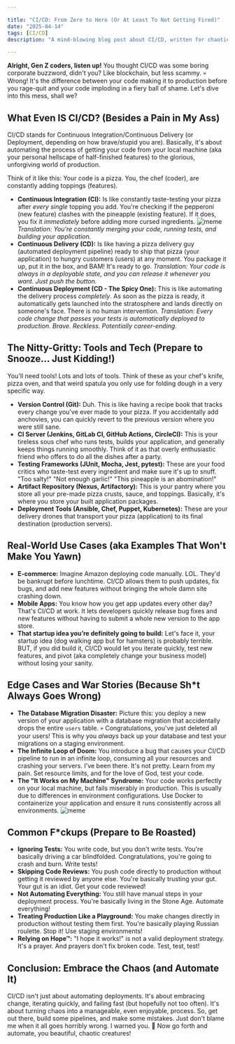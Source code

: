 ```yaml
---

title: "CI/CD: From Zero to Hero (Or At Least To Not Getting Fired)"
date: "2025-04-14"
tags: [CI/CD]
description: "A mind-blowing blog post about CI/CD, written for chaotic Gen Z engineers who’d rather be watching TikTok."

---
```


**Alright, Gen Z coders, listen up!** You thought CI/CD was some boring corporate buzzword, didn't you? Like blockchain, but less scammy. 💀 Wrong! It's the difference between your code making it to production before you rage-quit and your code imploding in a fiery ball of shame. Let's dive into this mess, shall we?

## What Even IS CI/CD? (Besides a Pain in My Ass)

CI/CD stands for Continuous Integration/Continuous Delivery (or Deployment, depending on how brave/stupid you are). Basically, it's about automating the process of getting your code from your local machine (aka your personal hellscape of half-finished features) to the glorious, unforgiving world of production.

Think of it like this: Your code is a pizza. You, the chef (coder), are constantly adding toppings (features).

*   **Continuous Integration (CI):** Is like constantly taste-testing your pizza after *every single* topping you add. You're checking if the pepperoni (new feature) clashes with the pineapple (existing feature). If it does, you fix it *immediately* before adding more cursed ingredients.
    ![meme](https://i.imgflip.com/72n83d.jpg)
    *Translation: You're constantly merging your code, running tests, and building your application.*
*   **Continuous Delivery (CD):** Is like having a pizza delivery guy (automated deployment pipeline) ready to ship that pizza (your application) to hungry customers (users) at any moment. You package it up, put it in the box, and BAM! It's ready to go.
    *Translation: Your code is always in a deployable state, and you can release it whenever you want. Just push the button.*
*   **Continuous Deployment (CD - The Spicy One):** This is like automating the delivery process *completely*. As soon as the pizza is ready, it automatically gets launched into the stratosphere and lands directly on someone's face. There is no human intervention.
    *Translation: Every code change that passes your tests is automatically deployed to production. Brave. Reckless. Potentially career-ending.*

## The Nitty-Gritty: Tools and Tech (Prepare to Snooze... Just Kidding!)

You'll need tools! Lots and lots of tools. Think of these as your chef's knife, pizza oven, and that weird spatula you only use for folding dough in a very specific way.

*   **Version Control (Git):** Duh. This is like having a recipe book that tracks every change you've ever made to your pizza. If you accidentally add anchovies, you can quickly revert to the previous version where you were still sane.
*   **CI Server (Jenkins, GitLab CI, GitHub Actions, CircleCI):** This is your tireless sous chef who runs tests, builds your application, and generally keeps things running smoothly. Think of it as that overly enthusiastic friend who offers to do all the dishes after a party.
*   **Testing Frameworks (JUnit, Mocha, Jest, pytest):** These are your food critics who taste-test every ingredient and make sure it's up to snuff. "Too salty!" "Not enough garlic!" "This pineapple is an abomination!"
*   **Artifact Repository (Nexus, Artifactory):** This is your pantry where you store all your pre-made pizza crusts, sauce, and toppings. Basically, it's where you store your built application packages.
*   **Deployment Tools (Ansible, Chef, Puppet, Kubernetes):** These are your delivery drones that transport your pizza (application) to its final destination (production servers).

## Real-World Use Cases (aka Examples That Won't Make You Yawn)

*   **E-commerce:** Imagine Amazon deploying code manually. LOL. They'd be bankrupt before lunchtime. CI/CD allows them to push updates, fix bugs, and add new features without bringing the whole damn site crashing down.
*   **Mobile Apps:** You know how you get app updates every other day? That's CI/CD at work. It lets developers quickly release bug fixes and new features without having to submit a whole new version to the app store.
*   **That startup idea you’re definitely going to build:** Let's face it, your startup idea (dog walking app but for hamsters) is probably terrible. BUT, if you did build it, CI/CD would let you iterate quickly, test new features, and pivot (aka completely change your business model) without losing your sanity.

## Edge Cases and War Stories (Because Sh*t Always Goes Wrong)

*   **The Database Migration Disaster:** Picture this: you deploy a new version of your application with a database migration that accidentally drops the entire `users` table. 💀 Congratulations, you've just deleted all your users! This is why you *always* back up your database and test your migrations on a staging environment.
*   **The Infinite Loop of Doom:** You introduce a bug that causes your CI/CD pipeline to run in an infinite loop, consuming all your resources and crashing your servers. I've been there. It's not pretty. Learn from my pain. Set resource limits, and for the love of God, test your code.
*   **The "It Works on My Machine" Syndrome:** Your code works perfectly on your local machine, but fails miserably in production. This is usually due to differences in environment configurations. Use Docker to containerize your application and ensure it runs consistently across all environments.
    ![meme](https://imgflip.com/i/8lk28l)

## Common F*ckups (Prepare to Be Roasted)

*   **Ignoring Tests:** You write code, but you don't write tests. You're basically driving a car blindfolded. Congratulations, you're going to crash and burn. Write tests!
*   **Skipping Code Reviews:** You push code directly to production without getting it reviewed by anyone else. You're basically trusting your gut. Your gut is an idiot. Get your code reviewed!
*   **Not Automating Everything:** You still have manual steps in your deployment process. You're basically living in the Stone Age. Automate everything!
*   **Treating Production Like a Playground:** You make changes directly in production without testing them first. You're basically playing Russian roulette. Stop it! Use staging environments!
*   **Relying on Hope™:** "I hope it works!" is not a valid deployment strategy. It's a prayer. And prayers don't fix broken code. Test, test, test!

## Conclusion: Embrace the Chaos (and Automate It)

CI/CD isn't just about automating deployments. It's about embracing change, iterating quickly, and failing fast (but hopefully not too often). It's about turning chaos into a manageable, even enjoyable, process. So, get out there, build some pipelines, and make some mistakes. Just don't blame me when it all goes horribly wrong. I warned you. 🙏 Now go forth and automate, you beautiful, chaotic creatures!
